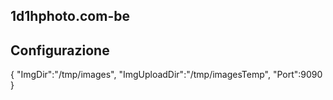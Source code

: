 ## 1d1hphoto.com-be



## Configurazione


{
  "ImgDir":"/tmp/images",
  "ImgUploadDir":"/tmp/imagesTemp",
  "Port":9090
}



